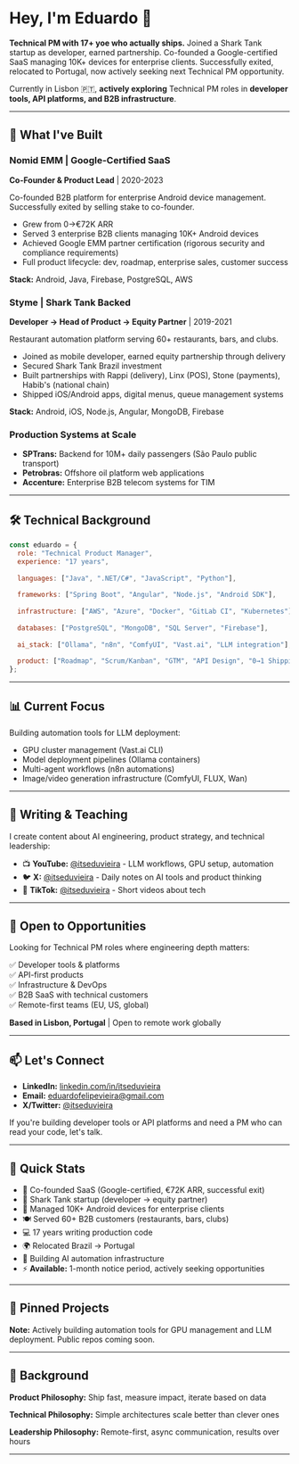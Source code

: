 # Hey, I'm Eduardo 👋

**Technical PM with 17+ yoe who actually ships.** Joined a Shark Tank startup as developer, earned partnership. Co-founded a Google-certified SaaS managing 10K+ devices for enterprise clients. Successfully exited, relocated to Portugal, now actively seeking next Technical PM opportunity.

Currently in Lisbon 🇵🇹, **actively exploring** Technical PM roles in **developer tools, API platforms, and B2B infrastructure**.

---

## 🚀 What I've Built

### Nomid EMM | Google-Certified SaaS
**Co-Founder & Product Lead** | 2020-2023

Co-founded B2B platform for enterprise Android device management. Successfully exited by selling stake to co-founder.
- Grew from 0→€72K ARR  
- Served 3 enterprise B2B clients managing 10K+ Android devices
- Achieved Google EMM partner certification (rigorous security and compliance requirements)
- Full product lifecycle: dev, roadmap, enterprise sales, customer success

**Stack:** Android, Java, Firebase, PostgreSQL, AWS

### Styme | Shark Tank Backed
**Developer → Head of Product → Equity Partner** | 2019-2021

Restaurant automation platform serving 60+ restaurants, bars, and clubs.
- Joined as mobile developer, earned equity partnership through delivery
- Secured Shark Tank Brazil investment
- Built partnerships with Rappi (delivery), Linx (POS), Stone (payments), Habib's (national chain)
- Shipped iOS/Android apps, digital menus, queue management systems

**Stack:** Android, iOS, Node.js, Angular, MongoDB, Firebase

### Production Systems at Scale
- **SPTrans:** Backend for 10M+ daily passengers (São Paulo public transport)
- **Petrobras:** Offshore oil platform web applications
- **Accenture:** Enterprise B2B telecom systems for TIM

---

## 🛠 Technical Background

```javascript
const eduardo = {
  role: "Technical Product Manager",
  experience: "17 years",
  
  languages: ["Java", ".NET/C#", "JavaScript", "Python"],
  
  frameworks: ["Spring Boot", "Angular", "Node.js", "Android SDK"],
  
  infrastructure: ["AWS", "Azure", "Docker", "GitLab CI", "Kubernetes"],
  
  databases: ["PostgreSQL", "MongoDB", "SQL Server", "Firebase"],
  
  ai_stack: ["Ollama", "n8n", "ComfyUI", "Vast.ai", "LLM integration"],
  
  product: ["Roadmap", "Scrum/Kanban", "GTM", "API Design", "0→1 Shipping"]
};
```

---

## 📊 Current Focus

Building automation tools for LLM deployment:
- GPU cluster management (Vast.ai CLI)
- Model deployment pipelines (Ollama containers)
- Multi-agent workflows (n8n automations)
- Image/video generation infrastructure (ComfyUI, FLUX, Wan)

---

## 📝 Writing & Teaching

I create content about AI engineering, product strategy, and technical leadership:

- 📺 **YouTube:** [@itseduvieira](https://youtube.com/@itseduvieira) - LLM workflows, GPU setup, automation
- 🐦 **X:** [@itseduvieira](https://x.com/itseduvieira) - Daily notes on AI tools and product thinking
- 📲 **TikTok:** [@itseduvieira](https://tiktok.com/itseduvieira) - Short videos about tech

---

## 💼 Open to Opportunities

Looking for Technical PM roles where engineering depth matters:

✅ Developer tools & platforms  
✅ API-first products  
✅ Infrastructure & DevOps  
✅ B2B SaaS with technical customers  
✅ Remote-first teams (EU, US, global)

**Based in Lisbon, Portugal** | Open to remote work globally

---

## 📫 Let's Connect

- **LinkedIn:** [linkedin.com/in/itseduvieira](https://linkedin.com/in/itseduvieira)
- **Email:** eduardofelipevieira@gmail.com
- **X/Twitter:** [@itseduvieira](https://x.com/itseduvieira)

If you're building developer tools or API platforms and need a PM who can read your code, let's talk.

---

## 🎯 Quick Stats

- 🏢 Co-founded SaaS (Google-certified, €72K ARR, successful exit)
- 🦈 Shark Tank startup (developer → equity partner)
- 📱 Managed 10K+ Android devices for enterprise clients
- 🍽️ Served 60+ B2B customers (restaurants, bars, clubs)
- 💻 17 years writing production code
- 🌍 Relocated Brazil → Portugal
- 🤖 Building AI automation infrastructure
- ⚡ **Available:** 1-month notice period, actively seeking opportunities

---

## 📌 Pinned Projects

<!-- Pin your best repos here once created:
- Vast.ai Manager CLI
- n8n AI Workflow Templates
- API Documentation Examples
- Technical PM Case Studies
-->

**Note:** Actively building automation tools for GPU management and LLM deployment. Public repos coming soon.

---

## 🧠 Background

**Product Philosophy:** Ship fast, measure impact, iterate based on data

**Technical Philosophy:** Simple architectures scale better than clever ones

**Leadership Philosophy:** Remote-first, async communication, results over hours

---
